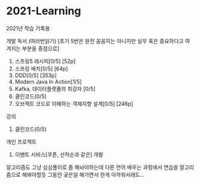 # 2021-Learning
2021년 학습 기록용

개발 독서 (여러번읽기) [초기 5번은 완전 꼼꼼히는 아니지만 실무 혹은 중요하다고 여겨지는 부분을 중점으로]
1. 스프링5 레시피[0/5] [52p]
2. 스프링 배치[0/5] [64p]
3. DDD[0/5] [353p]
4. Modern Java In Action[1/5]
5. Kafka, 데이터플랫폼의 최강자 [0/5]
6. 클린코드(0/5)
7. 오브젝트 코드로 이해하는 객체지향 설계[0/5] [246p]

강의
1. 클린코드(0/5) 

개인 프로젝트
1. 이벤트 서비스[쿠폰, 선착순과 같은] 개발 <TODO>
  
알고리즘도 그냥 심심풀이로 좀 해놔야하는데 다른 언어 배우는 과정에서 연습을 알고리즘으로 해봐야할듯 그동안 궂은일 해가면서 한게 아까워서래도...

  
